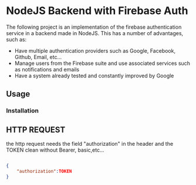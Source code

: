# NodeJS Backend with Firebase Auth

The following project is an implementation of the firebase authentication service in a backend made in NodeJS. This has a number of advantages, such as:

- Have multiple authentication providers such as Google, Facebook, Github, Email, etc...
- Manage users from the Firebase suite and use associated services such as notifications and emails
- Have a system already tested and constantly improved by Google

## Usage

### Installation


## HTTP REQUEST

the http request needs the field "authorization" in the header and the TOKEN clean without Bearer, basic,etc...

```json

{
    "authorization":TOKEN
}

```